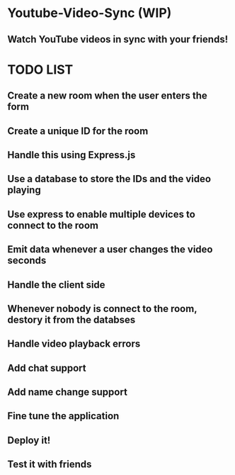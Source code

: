 # Youtube-Video-Sync (WIP)

## Watch YouTube videos in sync with your friends!

# TODO LIST

## Create a new room when the user enters the form
## Create a unique ID for the room
## Handle this using Express.js
## Use a database to store the IDs and the video playing
## Use express to enable multiple devices to connect to the room
## Emit data whenever a user changes the video seconds
## Handle the client side
## Whenever nobody is connect to the room, destory it from the databses
## Handle video playback errors
## Add chat support
## Add name change support
## Fine tune the application
## Deploy it!
## Test it with friends
